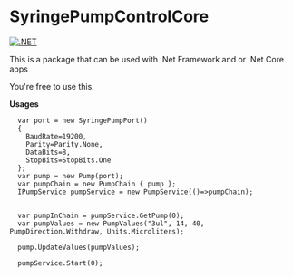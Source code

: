 # SyringePumpControlCore

[![.NET](https://github.com/317jamtay317/NetStandardSyringePumpControl/actions/workflows/dotnet.yml/badge.svg)](https://github.com/317jamtay317/NetStandardSyringePumpControl/actions/workflows/dotnet.yml)

This is a package that can be used with .Net Framework and or .Net Core apps

You're free to use this.



**Usages**

```
  var port = new SyringePumpPort() 
  { 
    BaudRate=19200,
    Parity=Parity.None,
    DataBits=8,
    StopBits=StopBits.One
  };
  var pump = new Pump(port);
  var pumpChain = new PumpChain { pump };
  IPumpService pumpService = new PumpService(()=>pumpChain);
  
  
  var pumpInChain = pumpService.GetPump(0);
  var pumpValues = new PumpValues("3ul", 14, 40, PumpDirection.Withdraw, Units.Microliters);
  
  pump.UpdateValues(pumpValues);
  
  pumpService.Start(0);

```

